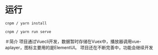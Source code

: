 

# 运行
```
cnpm / yarn install

cnpm / yarn run serve
```

＃简介
项目通过Vuecli开发，数据暂时存储在Vuex中，播放器调用vue-aplayer，图标主要用的是ElementUI。
项目还在不断完善中，功能会继续开发
